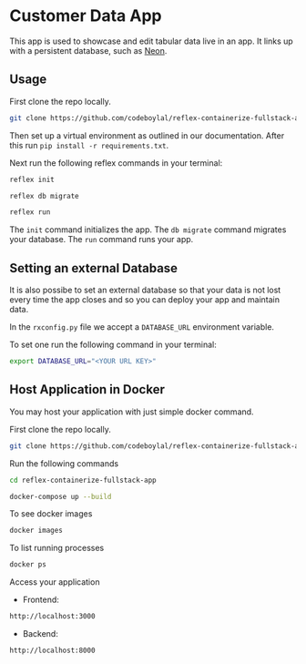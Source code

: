 # Customer Data App

This app is used to showcase and edit tabular data live in an app. It links up with a persistent database, such as [Neon](https://neon.tech). 

## Usage 

First clone the repo locally.
```bash
git clone https://github.com/codeboylal/reflex-containerize-fullstack-app/tree/main
```
Then set up a virtual environment as outlined in our documentation. After this run `pip install -r requirements.txt`.

Next run the following reflex commands in your terminal:

```bash
reflex init
```

```bash
reflex db migrate
```

```bash
reflex run
```

The `init` command initializes the app. The `db migrate` command migrates your database. The `run` command runs your app.


## Setting an external Database

It is also possibe to set an external database so that your data is not lost every time the app closes and so you can deploy your app and maintain data. 

In the `rxconfig.py` file we accept a `DATABASE_URL` environment variable. 

To set one run the following command in your terminal:

```bash
export DATABASE_URL="<YOUR URL KEY>"
```

## Host Application in Docker

You may host your application with just simple docker command.

First clone the repo locally.
```bash
git clone https://github.com/codeboylal/reflex-containerize-fullstack-app/tree/main
```

Run the following commands
```bash
cd reflex-containerize-fullstack-app
```

```bash
docker-compose up --build
```

To see docker images

```bash
docker images
```

To list running processes
```bash
docker ps
```

Access your application
- Frontend:
```bash
http://localhost:3000
```

- Backend:
```bash
http://localhost:8000
```





